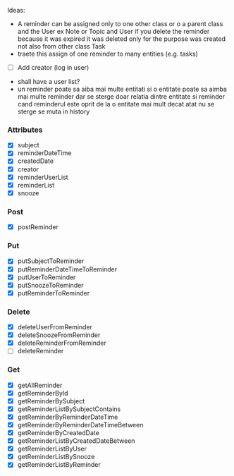 Ideas:

- A reminder can be assigned only to one other class or o a parent class and the User ex Note or Topic and User
  if you delete the reminder because it was expired it was deleted only for the purpose was created not also from other
  class Task
- traete this assign of one reminder to many entities (e.g. tasks)
- [ ] Add creator (log in user)
- shall have a user list?
- un reminder poate sa aiba mai multe entitati si o entitate poate sa aimba mai multe reminder dar se sterge doar
  relatia dintre entitate si reminder cand reminderul este oprit de la o entitate mai mult decat atat nu se sterge se
  muta in history

### Attributes

- [x] subject
- [x] reminderDateTime
- [x] createdDate
- [x] creator
- [x] reminderUserList
- [x] reminderList
- [x] snooze

### Post

- [x] postReminder

### Put

- [x] putSubjectToReminder
- [x] putReminderDateTimeToReminder
- [x] putUserToReminder
- [x] putSnoozeToReminder
- [x] putReminderToReminder

### Delete

- [x] deleteUserFromReminder
- [x] deleteSnoozeFromReminder
- [x] deleteReminderFromReminder
- [ ] deleteReminder

### Get

- [x] getAllReminder
- [x] getReminderById
- [x] getReminderBySubject
- [x] getReminderListBySubjectContains
- [x] getReminderByReminderDateTime
- [x] getReminderByReminderDateTimeBetween
- [x] getReminderByCreatedDate
- [x] getReminderListByCreatedDateBetween
- [x] getReminderListByUser
- [x] getReminderListBySnooze
- [x] getReminderListByReminder